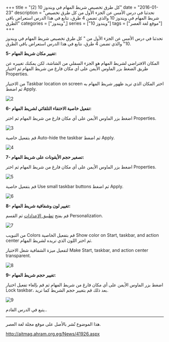 +++
title = "كل طرق تخصيص شريط المهام في ويندوز 10 (2)"
date = "2016-01-23"
description = "تحدثنا في درس الأمس عن الجزء الأول من  كل طرق تخصيص شريط المهام في ويندوز 10 والذي تضمن 4 طرق، نتابع في هذا الدرس استعراض باقي الطرق"
categories = ["ويندوز",]
series = ["ويندوز 10"]
tags = ["موقع لغة العصر"]
+++

تحدثنا في درس الأمس عن الجزء الأول من " كل طرق تخصيص شريط المهام في ويندوز 10" والذي تضمن 4 طرق، نتابع في هذا الدرس استعراض باقي الطرق.

**5- تغيير مكان شريط المهام:**

المكان الافتراضي لشريط المهام هو الجزء السفلي من الشاشة، لكن يمكنك تغييره عن طريق الضغط بزر الماوس الأيمن على أي مكان فارغ من شريط المهام ثم اختيار Properties.

من الاختيار Taskbar location on screen اختر المكان الذي تريد ظهور شريط المهام به ثم اضغط Apply.

![2](images/2016-635891605419379381-937.png)

**6- تفعيل خاصية الاختفاء التلقائي لشريط المهام:**

اضغط بزر الماوس الأيمن على أي مكان فارغ من شريط المهام ثم اختر Properties.

![3](images/2016-635891605544180181-418.png)

قم بتفعيل خاصية Auto-hide the taskbar ثم اضغط Apply.

![4](images/2016-635891606291736973-173.png)

**7- تصغير حجم الأيقونات على شريط المهام:**

اضغط بزر الماوس الأيمن على أي مكان فارغ من شريط المهام ثم اختر Properties.

![5](images/2016-635891606404057693-405.png)

قم بتفعيل خاصية Use small taskbar buttons ثم اضغط Apply.

![6](images/2016-635891606778148091-814.png)

**8- تغيير لون وشفافية شريط المهام:**

قم بفتح [تطبيق الإعدادات]() ثم القسم Personalization.

![7](images/2016-635891606962073270-207.png)

من التبويب Colors قم بتفعيل الخاصية Show color on Start, taskbar, and action center ثم اختر اللون الذي تريده لشريط المهام.

لتفعيل ميزة الشفافية شغل الاختيار Make Start, taskbar, and action center transparent.

![8](images/2016-635891607096390131-639.png)

**9- تغيير حجم شريط المهام:**

اضغط بزر الماوس الأيمن على أي مكان فارغ من شريط المهام ثم قم بإلغاء تفعيل اختيار Lock taskbar، بعد ذلك قم بتغيير حجم الشريط كما تريد.

![9](images/2016-635891607263779204-377.png)

يتبع في الدرس القادم..

---

هذا الموضوع نٌشر باﻷصل على موقع مجلة لغة العصر.

http://aitmag.ahram.org.eg/News/41926.aspx
